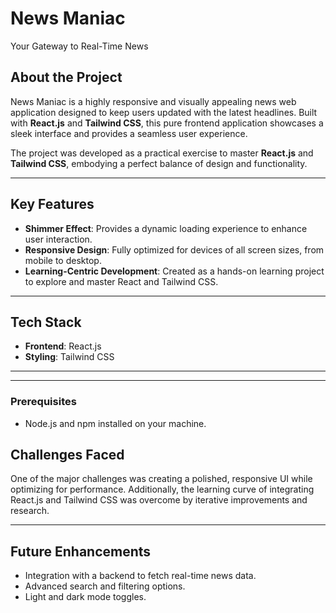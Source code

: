 # **News Maniac**  
Your Gateway to Real-Time News  

## **About the Project**  
News Maniac is a highly responsive and visually appealing news web application designed to keep users updated with the latest headlines. Built with **React.js** and **Tailwind CSS**, this pure frontend application showcases a sleek interface and provides a seamless user experience.  

The project was developed as a practical exercise to master **React.js** and **Tailwind CSS**, embodying a perfect balance of design and functionality.  

---

## **Key Features**  
- **Shimmer Effect**: Provides a dynamic loading experience to enhance user interaction.  
- **Responsive Design**: Fully optimized for devices of all screen sizes, from mobile to desktop.  
- **Learning-Centric Development**: Created as a hands-on learning project to explore and master React and Tailwind CSS.  

---

## **Tech Stack**  
- **Frontend**: React.js  
- **Styling**: Tailwind CSS  

---


---



### **Prerequisites**  
- Node.js and npm installed on your machine.  


## **Challenges Faced**  
One of the major challenges was creating a polished, responsive UI while optimizing for performance. Additionally, the learning curve of integrating React.js and Tailwind CSS was overcome by iterative improvements and research.

---

## **Future Enhancements**  
- Integration with a backend to fetch real-time news data.  
- Advanced search and filtering options.  
- Light and dark mode toggles.  


